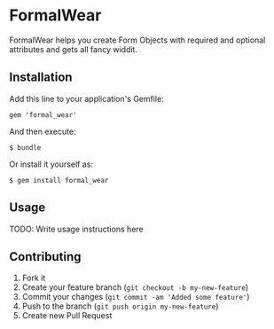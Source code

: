 # FormalWear

FormalWear helps you create Form Objects with required and optional attributes and gets all fancy widdit.

## Installation

Add this line to your application's Gemfile:

    gem 'formal_wear'

And then execute:

    $ bundle

Or install it yourself as:

    $ gem install formal_wear

## Usage

TODO: Write usage instructions here

## Contributing

1. Fork it
2. Create your feature branch (`git checkout -b my-new-feature`)
3. Commit your changes (`git commit -am 'Added some feature'`)
4. Push to the branch (`git push origin my-new-feature`)
5. Create new Pull Request
